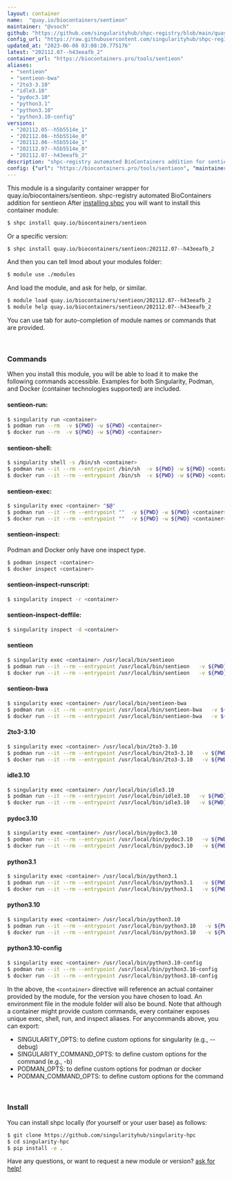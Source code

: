 ```yaml
---
layout: container
name:  "quay.io/biocontainers/sentieon"
maintainer: "@vsoch"
github: "https://github.com/singularityhub/shpc-registry/blob/main/quay.io/biocontainers/sentieon/container.yaml"
config_url: "https://raw.githubusercontent.com/singularityhub/shpc-registry/main/quay.io/biocontainers/sentieon/container.yaml"
updated_at: "2023-06-08 03:08:20.775176"
latest: "202112.07--h43eeafb_2"
container_url: "https://biocontainers.pro/tools/sentieon"
aliases:
 - "sentieon"
 - "sentieon-bwa"
 - "2to3-3.10"
 - "idle3.10"
 - "pydoc3.10"
 - "python3.1"
 - "python3.10"
 - "python3.10-config"
versions:
 - "202112.05--h5b5514e_1"
 - "202112.06--h5b5514e_0"
 - "202112.06--h5b5514e_1"
 - "202112.07--h5b5514e_0"
 - "202112.07--h43eeafb_2"
description: "shpc-registry automated BioContainers addition for sentieon"
config: {"url": "https://biocontainers.pro/tools/sentieon", "maintainer": "@vsoch", "description": "shpc-registry automated BioContainers addition for sentieon", "latest": {"202112.07--h43eeafb_2": "sha256:8a9c7893da49f3e0f6635a1dc6bedd62caf756df723bf802ddec181e25f90a01"}, "tags": {"202112.05--h5b5514e_1": "sha256:77ac2ecdf69680d30338e4c369f69795d40d9a44f6da1099ec00e602ef2e44d6", "202112.06--h5b5514e_0": "sha256:3c10a25f512c051776d9cfb77984b0c9b4c2a2ff1c2adaf5d6533a083e469665", "202112.06--h5b5514e_1": "sha256:2f8ef0f9155f837fcb4c053aea22fc94540592d0e3fcbf32956ea83f6e686a85", "202112.07--h5b5514e_0": "sha256:eef3a77dfa211ca808f7e12dbcb45bcf3c24f7bdffa9b6e63518d3d49c64d1fb", "202112.07--h43eeafb_2": "sha256:8a9c7893da49f3e0f6635a1dc6bedd62caf756df723bf802ddec181e25f90a01"}, "docker": "quay.io/biocontainers/sentieon", "aliases": {"sentieon": "/usr/local/bin/sentieon", "sentieon-bwa": "/usr/local/bin/sentieon-bwa", "2to3-3.10": "/usr/local/bin/2to3-3.10", "idle3.10": "/usr/local/bin/idle3.10", "pydoc3.10": "/usr/local/bin/pydoc3.10", "python3.1": "/usr/local/bin/python3.1", "python3.10": "/usr/local/bin/python3.10", "python3.10-config": "/usr/local/bin/python3.10-config"}}
---
```


This module is a singularity container wrapper for quay.io/biocontainers/sentieon.
shpc-registry automated BioContainers addition for sentieon
After [installing shpc](#install) you will want to install this container module:


```bash
$ shpc install quay.io/biocontainers/sentieon
```

Or a specific version:

```bash
$ shpc install quay.io/biocontainers/sentieon:202112.07--h43eeafb_2
```

And then you can tell lmod about your modules folder:

```bash
$ module use ./modules
```

And load the module, and ask for help, or similar.

```bash
$ module load quay.io/biocontainers/sentieon/202112.07--h43eeafb_2
$ module help quay.io/biocontainers/sentieon/202112.07--h43eeafb_2
```

You can use tab for auto-completion of module names or commands that are provided.

<br>

### Commands

When you install this module, you will be able to load it to make the following commands accessible.
Examples for both Singularity, Podman, and Docker (container technologies supported) are included.

#### sentieon-run:

```bash
$ singularity run <container>
$ podman run --rm  -v ${PWD} -w ${PWD} <container>
$ docker run --rm  -v ${PWD} -w ${PWD} <container>
```

#### sentieon-shell:

```bash
$ singularity shell -s /bin/sh <container>
$ podman run --it --rm --entrypoint /bin/sh  -v ${PWD} -w ${PWD} <container>
$ docker run --it --rm --entrypoint /bin/sh  -v ${PWD} -w ${PWD} <container>
```

#### sentieon-exec:

```bash
$ singularity exec <container> "$@"
$ podman run --it --rm --entrypoint ""  -v ${PWD} -w ${PWD} <container> "$@"
$ docker run --it --rm --entrypoint ""  -v ${PWD} -w ${PWD} <container> "$@"
```

#### sentieon-inspect:

Podman and Docker only have one inspect type.

```bash
$ podman inspect <container>
$ docker inspect <container>
```

#### sentieon-inspect-runscript:

```bash
$ singularity inspect -r <container>
```

#### sentieon-inspect-deffile:

```bash
$ singularity inspect -d <container>
```


#### sentieon

```bash
$ singularity exec <container> /usr/local/bin/sentieon
$ podman run --it --rm --entrypoint /usr/local/bin/sentieon   -v ${PWD} -w ${PWD} <container> -c " $@"
$ docker run --it --rm --entrypoint /usr/local/bin/sentieon   -v ${PWD} -w ${PWD} <container> -c " $@"
```


#### sentieon-bwa

```bash
$ singularity exec <container> /usr/local/bin/sentieon-bwa
$ podman run --it --rm --entrypoint /usr/local/bin/sentieon-bwa   -v ${PWD} -w ${PWD} <container> -c " $@"
$ docker run --it --rm --entrypoint /usr/local/bin/sentieon-bwa   -v ${PWD} -w ${PWD} <container> -c " $@"
```


#### 2to3-3.10

```bash
$ singularity exec <container> /usr/local/bin/2to3-3.10
$ podman run --it --rm --entrypoint /usr/local/bin/2to3-3.10   -v ${PWD} -w ${PWD} <container> -c " $@"
$ docker run --it --rm --entrypoint /usr/local/bin/2to3-3.10   -v ${PWD} -w ${PWD} <container> -c " $@"
```


#### idle3.10

```bash
$ singularity exec <container> /usr/local/bin/idle3.10
$ podman run --it --rm --entrypoint /usr/local/bin/idle3.10   -v ${PWD} -w ${PWD} <container> -c " $@"
$ docker run --it --rm --entrypoint /usr/local/bin/idle3.10   -v ${PWD} -w ${PWD} <container> -c " $@"
```


#### pydoc3.10

```bash
$ singularity exec <container> /usr/local/bin/pydoc3.10
$ podman run --it --rm --entrypoint /usr/local/bin/pydoc3.10   -v ${PWD} -w ${PWD} <container> -c " $@"
$ docker run --it --rm --entrypoint /usr/local/bin/pydoc3.10   -v ${PWD} -w ${PWD} <container> -c " $@"
```


#### python3.1

```bash
$ singularity exec <container> /usr/local/bin/python3.1
$ podman run --it --rm --entrypoint /usr/local/bin/python3.1   -v ${PWD} -w ${PWD} <container> -c " $@"
$ docker run --it --rm --entrypoint /usr/local/bin/python3.1   -v ${PWD} -w ${PWD} <container> -c " $@"
```


#### python3.10

```bash
$ singularity exec <container> /usr/local/bin/python3.10
$ podman run --it --rm --entrypoint /usr/local/bin/python3.10   -v ${PWD} -w ${PWD} <container> -c " $@"
$ docker run --it --rm --entrypoint /usr/local/bin/python3.10   -v ${PWD} -w ${PWD} <container> -c " $@"
```


#### python3.10-config

```bash
$ singularity exec <container> /usr/local/bin/python3.10-config
$ podman run --it --rm --entrypoint /usr/local/bin/python3.10-config   -v ${PWD} -w ${PWD} <container> -c " $@"
$ docker run --it --rm --entrypoint /usr/local/bin/python3.10-config   -v ${PWD} -w ${PWD} <container> -c " $@"
```



In the above, the `<container>` directive will reference an actual container provided
by the module, for the version you have chosen to load. An environment file in the
module folder will also be bound. Note that although a container
might provide custom commands, every container exposes unique exec, shell, run, and
inspect aliases. For anycommands above, you can export:

 - SINGULARITY_OPTS: to define custom options for singularity (e.g., --debug)
 - SINGULARITY_COMMAND_OPTS: to define custom options for the command (e.g., -b)
 - PODMAN_OPTS: to define custom options for podman or docker
 - PODMAN_COMMAND_OPTS: to define custom options for the command

<br>

### Install

You can install shpc locally (for yourself or your user base) as follows:

```bash
$ git clone https://github.com/singularityhub/singularity-hpc
$ cd singularity-hpc
$ pip install -e .
```

Have any questions, or want to request a new module or version? [ask for help!](https://github.com/singularityhub/singularity-hpc/issues)